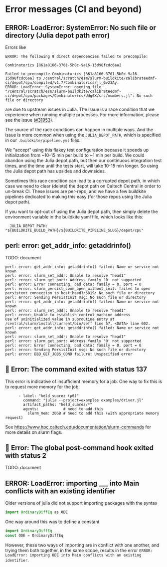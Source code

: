 # Error messages (CI and beyond)

## ERROR: LoadError: SystemError: No such file or directory (Julia depot path error)

Errors like

```
ERROR: The following 9 direct dependencies failed to precompile:

Combinatorics [861a8166-3701-5b0c-9a16-15d98fcdc6aa]

Failed to precompile Combinatorics [861a8166-3701-5b0c-9a16-15d98fcdc6aa] to /central/scratch/esm/slurm-buildkite/calibrateedmf-ci/depot/cpu/compiled/v1.7/Combinatorics/jl_Gv23Ay.
ERROR: LoadError: SystemError: opening file "/central/scratch/esm/slurm-buildkite/calibrateedmf-ci/depot/cpu/packages/Combinatorics/Udg6X/src/numbers.jl": No such file or directory
```

are due to upstream issues in Julia. The issue is a race condition that we experience when running multiple processes. For more information, please see the issue ([#31953](https://github.com/JuliaLang/julia/issues/31953)).

The source of the race conditions can happen in multiple ways. And the issue is more common when using the `JULIA_DEPOT_PATH`, which is specified in our `.buildkite/pipeline.yml` files.

We "accept" using this flakey test configuration because it speeds up initialization from ~10-15 min per build to ~1 min per build. We could abandon using the Julia depot path, but then our continuous integration test times, and the time until the tests start, will take 10-15 min longer. So using the Julia depot path has upsides and downsides.

Sometimes this race condition can lead to a corrupted depot path, in which case we need to clear (delete) the depot path on Caltech Central in order to un-break CI. These issues are per-repo, and we have a few buildkite pipelines dedicated to making this easy (for those repos using the Julia depot path).

If you want to opt-out of using the Julia depot path, then simply delete the environment variable in the buildkite yaml file, which looks like this:

```
  JULIA_DEPOT_PATH: "${BUILDKITE_BUILD_PATH}/${BUILDKITE_PIPELINE_SLUG}/depot/cpu"
```

## perl: error: get_addr_info: getaddrinfo()

TODO: document

```
perl: error: get_addr_info: getaddrinfo() failed: Name or service not known
perl: error: slurm_set_addr: Unable to resolve "head1"
perl: error: slurm_get_port: Address family '0' not supported
perl: error: Error connecting, bad data: family = 0, port = 0
perl: error: slurm_persist_conn_open_without_init: failed to open persistent connection to host:head1:6819: No such file or directory
perl: error: Sending PersistInit msg: No such file or directory
perl: error: get_addr_info: getaddrinfo() failed: Name or service not known
perl: error: slurm_set_addr: Unable to resolve "head1"
perl: error: Unable to establish control machine address
Use of uninitialized value in subroutine entry at /central/slurm/install/current/bin/seff line 57, <DATA> line 602.
perl: error: get_addr_info: getaddrinfo() failed: Name or service not known
perl: error: slurm_set_addr: Unable to resolve "head1"
perl: error: slurm_get_port: Address family '0' not supported
perl: error: Error connecting, bad data: family = 0, port = 0
perl: error: Sending PersistInit msg: No such file or directory
perl: error: DBD_GET_JOBS_COND failure: Unspecified error
```

## 🚨 Error: The command exited with status 137

This error is indicative of insufficient memory for a job. One way to fix this is to request more memory for the job:

```
      - label: "held suarez (ρθ)"
        command: "julia --project=examples examples/driver.jl"
        artifact_paths: "held_suarez/*"
        agents:           # need to add this
          slurm_mem: 20GB # need to add this (with appropriate memory request)
```

See https://www.hpc.caltech.edu/documentation/slurm-commands for more details on slurm flags.

## 🚨 Error: The global post-command hook exited with status 2

TODO: document

## ERROR: LoadError: importing ___ into Main conflicts with an existing identifier

Older versions of julia did not support importing packages with the syntax

```julia
import OrdinaryDiffEq as ODE
```

One way around this was to define a constant

```julia
import OrdinaryDiffEq
const ODE = OrdinaryDiffEq
```

However, these two ways of importing are in conflict with one another, and trying them both together, in the same scope, results in the error `ERROR: LoadError: importing ODE into Main conflicts with an existing identifier`.

